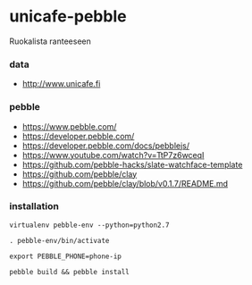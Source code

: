 # unicafe-pebble
Ruokalista ranteeseen



### data
* http://www.unicafe.fi

### pebble
* https://www.pebble.com/
* https://developer.pebble.com/
* https://developer.pebble.com/docs/pebblejs/
* https://www.youtube.com/watch?v=TtP7z6wceqI
* https://github.com/pebble-hacks/slate-watchface-template
* https://github.com/pebble/clay
* https://github.com/pebble/clay/blob/v0.1.7/README.md

### installation

```
virtualenv pebble-env --python=python2.7
```
```
. pebble-env/bin/activate
```
```
export PEBBLE_PHONE=phone-ip
```
```
pebble build && pebble install
```
